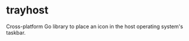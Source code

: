 trayhost
========

Cross-platform Go library to place an icon in the host operating system's taskbar.
